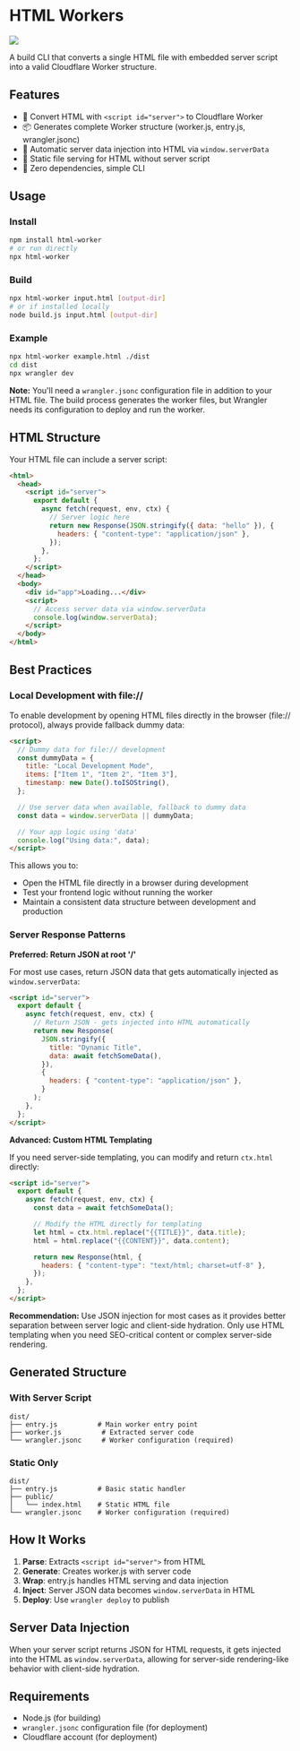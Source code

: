 # HTML Workers

[![](https://b.lmpify.com/Quickstart)](https://letmeprompt.com/?q=https://uithub.com/janwilmake/html-workers)

A build CLI that converts a single HTML file with embedded server script into a valid Cloudflare Worker structure.

## Features

- 🚀 Convert HTML with `<script id="server">` to Cloudflare Worker
- 📦 Generates complete Worker structure (worker.js, entry.js, wrangler.jsonc)
- 🔄 Automatic server data injection into HTML via `window.serverData`
- 📁 Static file serving for HTML without server script
- 🎯 Zero dependencies, simple CLI

## Usage

### Install

```bash
npm install html-worker
# or run directly
npx html-worker
```

### Build

```bash
npx html-worker input.html [output-dir]
# or if installed locally
node build.js input.html [output-dir]
```

### Example

```bash
npx html-worker example.html ./dist
cd dist
npx wrangler dev
```

**Note:** You'll need a `wrangler.jsonc` configuration file in addition to your HTML file. The build process generates the worker files, but Wrangler needs its configuration to deploy and run the worker.

## HTML Structure

Your HTML file can include a server script:

```html
<html>
  <head>
    <script id="server">
      export default {
        async fetch(request, env, ctx) {
          // Server logic here
          return new Response(JSON.stringify({ data: "hello" }), {
            headers: { "content-type": "application/json" },
          });
        },
      };
    </script>
  </head>
  <body>
    <div id="app">Loading...</div>
    <script>
      // Access server data via window.serverData
      console.log(window.serverData);
    </script>
  </body>
</html>
```

## Best Practices

### Local Development with file://

To enable development by opening HTML files directly in the browser (file:// protocol), always provide fallback dummy data:

```html
<script>
  // Dummy data for file:// development
  const dummyData = {
    title: "Local Development Mode",
    items: ["Item 1", "Item 2", "Item 3"],
    timestamp: new Date().toISOString(),
  };

  // Use server data when available, fallback to dummy data
  const data = window.serverData || dummyData;

  // Your app logic using 'data'
  console.log("Using data:", data);
</script>
```

This allows you to:

- Open the HTML file directly in a browser during development
- Test your frontend logic without running the worker
- Maintain a consistent data structure between development and production

### Server Response Patterns

**Preferred: Return JSON at root '/'**

For most use cases, return JSON data that gets automatically injected as `window.serverData`:

```html
<script id="server">
  export default {
    async fetch(request, env, ctx) {
      // Return JSON - gets injected into HTML automatically
      return new Response(
        JSON.stringify({
          title: "Dynamic Title",
          data: await fetchSomeData(),
        }),
        {
          headers: { "content-type": "application/json" },
        }
      );
    },
  };
</script>
```

**Advanced: Custom HTML Templating**

If you need server-side templating, you can modify and return `ctx.html` directly:

```html
<script id="server">
  export default {
    async fetch(request, env, ctx) {
      const data = await fetchSomeData();

      // Modify the HTML directly for templating
      let html = ctx.html.replace("{{TITLE}}", data.title);
      html = html.replace("{{CONTENT}}", data.content);

      return new Response(html, {
        headers: { "content-type": "text/html; charset=utf-8" },
      });
    },
  };
</script>
```

**Recommendation:** Use JSON injection for most cases as it provides better separation between server logic and client-side hydration. Only use HTML templating when you need SEO-critical content or complex server-side rendering.

## Generated Structure

### With Server Script

```
dist/
├── entry.js          # Main worker entry point
├── worker.js          # Extracted server code
└── wrangler.jsonc     # Worker configuration (required)
```

### Static Only

```
dist/
├── entry.js          # Basic static handler
├── public/
│   └── index.html    # Static HTML file
└── wrangler.jsonc    # Worker configuration (required)
```

## How It Works

1. **Parse**: Extracts `<script id="server">` from HTML
2. **Generate**: Creates worker.js with server code
3. **Wrap**: entry.js handles HTML serving and data injection
4. **Inject**: Server JSON data becomes `window.serverData` in HTML
5. **Deploy**: Use `wrangler deploy` to publish

## Server Data Injection

When your server script returns JSON for HTML requests, it gets injected into the HTML as `window.serverData`, allowing for server-side rendering-like behavior with client-side hydration.

## Requirements

- Node.js (for building)
- `wrangler.jsonc` configuration file (for deployment)
- Cloudflare account (for deployment)
